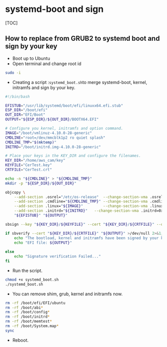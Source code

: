 # systemd-boot and sign

[TOC]

## How to replace from GRUB2 to systemd boot and sign by your key

- Boot up to Ubuntu
- Open terminal and change root id

```bash
sudo -i
```

- Creating a script :`systemd_boot.sh`to merge systemd-boot, kernel, initramfs and sign by your key.

``` bash
#!/bin/bash

EFISTUB="/usr/lib/systemd/boot/efi/linuxx64.efi.stub"
ESP_DIR="/boot/efi"
OUT_DIR="EFI/Boot"
OUTPUT="${ESP_DIR}/${OUT_DIR}/BOOTX64.EFI"

# Configure you kernel, initramfs and option command.
IMAGE="/boot/vmlinuz-4.10.0-28-generic"
CMDLINE="root=/dev/mmcblk1p2 ro quiet splash"
CMDLINE_TMP="$(mktemp)"
INITRD="/boot/initrd.img-4.10.0-28-generic"

# Place your keys in the KEY_DIR and configure the filenames.
KEY_DIR="/home/aws_cam/key"
KEYFILE="CerTest.key"
CRTFILE="CerTest.crt"

echo -n "${CMDLINE}" > "${CMDLINE_TMP}"
mkdir -p "${ESP_DIR}/${OUT_DIR}"

objcopy \
    --add-section .osrel="/etc/os-release"  --change-section-vma .osrel=0x20000    \
    --add-section .cmdline="${CMDLINE_TMP}" --change-section-vma .cmdline=0x30000  \
    --add-section .linux="${IMAGE}"         --change-section-vma .linux=0x2000000  \
    --add-section .initrd="${INITRD}"   --change-section-vma .initrd=0x3000000 \
    "${EFISTUB}" "${OUTPUT}"

sbsign --key "${KEY_DIR}/${KEYFILE}" --cert "${KEY_DIR}/${CRTFILE}" --output "${OUTPUT}" "${OUTPUT}"

if sbverify --cert "${KEY_DIR}/${CRTFILE}" "${OUTPUT}" >/dev/null 2>&1; then
    echo "The bootload, kernel and initramfs have been signed by your key: ${KEYFILE}"
    echo "EFI file: ${OUTPUT}"
    
else
    echo "Signature verification Failed..."
fi
```

- Run the script.

```bash
chmod +x systemd_boot.sh
./systemd_boot.sh
```

- You can remove shim, grub, kernel and initramfs now.

```bash
rm -rf /boot/efi/EFI/ubuntu
rm -rf /boot/abi*
rm -rf /boot/config*
rm -rf /boot/initrd*
rm -rf /boot/memtest*
rm -rf /boot/System.map*
sync
```

- Reboot.
